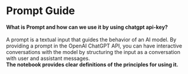 # Prompt Guide
 <strong> What is Prompt and how can we use it by using chatgpt api-key? </strong>
 <br><br>
 A prompt is a textual input that guides the behavior of an AI model. By providing a prompt in the OpenAI ChatGPT API, you can have interactive conversations with the model by structuring the input as a conversation with user and assistant messages.<br>
 <strong> The notebook provides clear definitions of the principles for using it.
</strong><br>